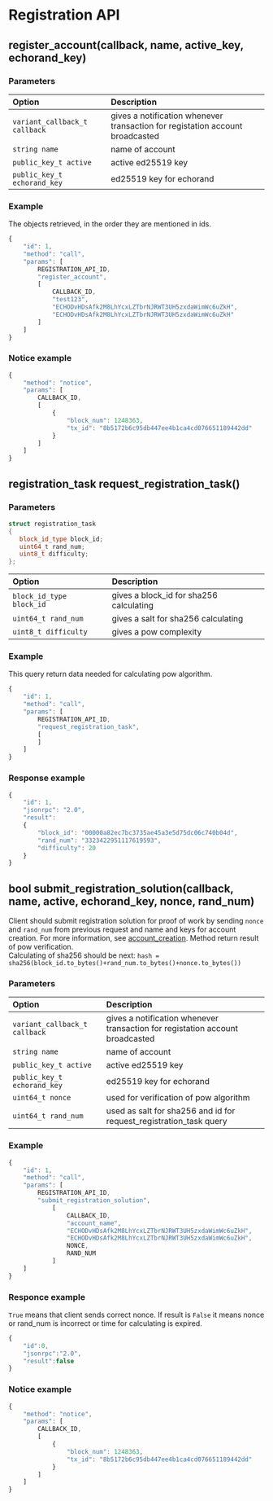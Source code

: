 # Registration API

## register\_account\(callback, name, active\_key, echorand\_key\)

### Parameters

| Option | Description |
| :--- | :--- |
| `variant_callback_t callback` | gives a notification whenever transaction for registation account broadcasted |
| `string name` | name of account |
| `public_key_t active` | active ed25519 key |
| `public_key_t echorand_key` | ed25519 key for echorand |

### Example

The objects retrieved, in the order they are mentioned in ids.

```javascript
{
    "id": 1,
    "method": "call",
    "params": [
        REGISTRATION_API_ID,
        "register_account",
        [
            CALLBACK_ID,
            "test123",
            "ECHODvHDsAfk2M8LhYcxLZTbrNJRWT3UH5zxdaWimWc6uZkH",
            "ECHODvHDsAfk2M8LhYcxLZTbrNJRWT3UH5zxdaWimWc6uZkH"
        ]
    ]
}
```

### Notice example

```javascript
{
    "method": "notice",
    "params": [
        CALLBACK_ID,
        [
            {
                "block_num": 1248363,
                "tx_id": "8b5172b6c95db447ee4b1ca4cd076651189442dd"
            }
        ]
    ]
}
```


## registration_task request\_registration\_task()

### Parameters

```cpp
struct registration_task
{
   block_id_type block_id;
   uint64_t rand_num;
   uint8_t difficulty;
};
```
| Option | Description |
| :--- | :--- |
| `block_id_type block_id` | gives a block_id for sha256 calculating |
| `uint64_t rand_num` | gives a salt for sha256 calculating |
| `uint8_t difficulty` | gives a pow complexity |

### Example

This query return data needed for calculating pow algorithm.

```javascript
{
    "id": 1,
    "method": "call",
    "params": [
        REGISTRATION_API_ID,
        "request_registration_task",
        [
        ]
    ]
}
```

### Response example

```javascript
{
    "id": 1,
    "jsonrpc": "2.0",
    "result":
    {
        "block_id": "00000a82ec7bc3735ae45a3e5d75dc06c740b04d",
        "rand_num": "3323422951117619593",
        "difficulty": 20
    }
}
```

## bool submit\_registration\_solution(callback, name, active, echorand_key, nonce, rand_num)

Client should submit registration solution for proof of work by sending `nonce` and `rand_num` from previous request and name and keys for account creation.
For more information, see [account_creation](https://github.com/echoprotocol/echowiki/blob/master/api-reference/echo-operations/account-management.md#account_creation).
Method return result of pow verification.\
Calculating of sha256 should be next: `hash = sha256(block_id.to_bytes()+rand_num.to_bytes()+nonce.to_bytes())`

### Parameters

| Option | Description |
| :--- | :--- |
| `variant_callback_t callback` | gives a notification whenever transaction for registation account broadcasted |
| `string name` | name of account |
| `public_key_t active` | active ed25519 key |
| `public_key_t echorand_key` | ed25519 key for echorand |
| `uint64_t nonce` | used for verification of pow algorithm |
| `uint64_t rand_num` | used as salt for sha256 and id for request_registration_task query |

### Example

```javascript
{
    "id": 1,
    "method": "call",
    "params": [
        REGISTRATION_API_ID,
        "submit_registration_solution",
            [
                CALLBACK_ID,
                "account_name",
                "ECHODvHDsAfk2M8LhYcxLZTbrNJRWT3UH5zxdaWimWc6uZkH",
                "ECHODvHDsAfk2M8LhYcxLZTbrNJRWT3UH5zxdaWimWc6uZkH",
                NONCE,
                RAND_NUM
            ]
    ]
}
```

### Responce example
`True` means that client sends correct nonce. If result is `False` it means nonce or rand_num is incorrect or time for calculating is expired.

```javascript
{
    "id":0,
    "jsonrpc":"2.0",
    "result":false
}
```

### Notice example

```javascript
{
    "method": "notice",
    "params": [
        CALLBACK_ID,
        [
            {
                "block_num": 1248363,
                "tx_id": "8b5172b6c95db447ee4b1ca4cd076651189442dd"
            }
        ]
    ]
}
```

